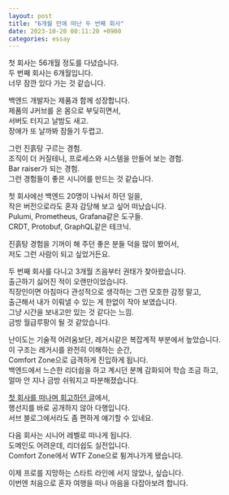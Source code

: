 ```yaml
---
layout: post
title: "6개월 만에 떠난 두 번째 회사"
date: 2023-10-20 00:11:20 +0900
categories: essay
---
```


첫 회사는 56개월 정도를 다녔습니다.  
두 번째 회사는 6개월입니다.  
너무 잠깐 있다 가는 것 같습니다.

백엔드 개발자는 제품과 함께 성장합니다.  
제품의 J커브를 온 몸으로 부딪히면서,  
서버도 터지고 날밤도 새고.  
장애가 또 날까봐 잠들기 두렵고.

그런 진흙탕 구르는 경험.  
조직이 더 커질테니, 프로세스와 시스템을 만들어 보는 경험.  
Bar raiser가 되는 경험.  
그런 경험들이 좋은 시니어를 만드는 것 같습니다.

첫 회사에선 백엔드 20명이 나눠서 하던 일을,  
작은 버전으로라도 혼자 감당해 보고 싶어 떠났습니다.  
Pulumi, Prometheus, Grafana같은 도구들.  
CRDT, Protobuf, GraphQL같은 테크닉.

진흙탕 경험을 기꺼이 해 주던 좋은 분들 덕을 많이 봤어서,  
저도 그런 사람이 되고 싶었거든요.

두 번째 회사를 다니고 3개월 즈음부터 권태가 찾아왔습니다.  
출근하기 싫어진 적이 오랜만이었습니다.  
직장인이면 아침마다 관성적으로 생각하는 그런 모호한 감정 말고,  
출근해서 내가 이뤄낼 수 있는 게 한없이 작아 보였습니다.  
그냥 시간을 보내고만 있는 것 같다는 느낌.  
금방 월급루팡이 될 것 같았습니다.

난이도는 기술적 어려움보단, 레거시같은 복잡계적 부분에서 높았습니다.  
이 구조는 레거시를 완전히 이해하는 순간,  
Comfort Zone으로 급격하게 진입하게 됩니다.  
백엔드에서 느슨한 리더쉽을 하고 계시던 분께 감화되어 학습 조금 하고,  
얼마 안 지나 금방 쉬워지고 따분해졌습니다.

[첫 회사를 떠나며 회고하던 글](https://velog.io/@city7310/56%EA%B0%9C%EC%9B%94-%EB%8B%A4%EB%8B%8C-%EC%B2%AB-%ED%9A%8C%EC%82%AC%EB%A5%BC-%EB%96%A0%EB%82%98%EB%A9%B0)에서,  
행선지를 바로 공개하지 않아 다행입니다.  
서브 블로그에서라도 좀 편하게 얘기할 수 있네요.

다음 회사는 시니어 레벨로 떠나게 됩니다.  
도메인도 어려운데, 리더쉽도 실전입니다.  
Comfort Zone에서 WTF Zone으로 튕겨나가게 됐습니다.

이제 프로를 지망하는 스타트 라인에 서지 않았나, 싶습니다.  
이번엔 처음으로 혼자 여행을 떠나 마음을 다잡아보려 합니다.
